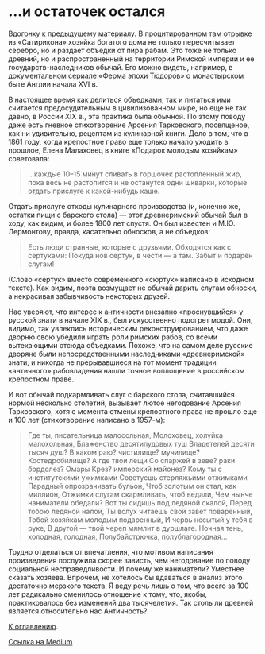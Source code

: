 # …и остаточек остался

Вдогонку к предыдущему материалу. В процитированном там отрывке из «Сатирикона» хозяйка богатого дома не только пересчитывает серебро, но и раздает объедки от пира рабам. Это тоже не только древний, но и распространенный на территории Римской империи и ее государств-наследников обычай. Его можно видеть, например, в документальном сериале «Ферма эпохи Тюдоров» о монастырском быте Англии начала XVI в.

В настоящее время как делиться объедками, так и питаться ими считается предосудительным в цивилизованном мире, но еще не так давно, в России XIX в., эта практика была обычной. По этому поводу даже есть гневное стихотворение Арсения Тарковского, посвященое, как ни удивительно, рецептам из кулинарной книги. Дело в том, что в 1861 году, когда крепостное право еще только начало уходить в прошлое, Елена Малаховец в книге «Подарок молодым хозяйкам» советовала:

> …каждые 10–15 минут сливать в горшочек растопленный жир, пока весь не растопится и не останутся одни шкварки, которые отдать прислуге к какой-нибудь каше.

Отдать прислуге отходы кулинарного производства (и, конечно же, остатки пищи с барского стола) — этот древнеримский обычай был в ходу, как видим, и более 1800 лет спустя. Он был известен и М.Ю. Лермонтову, правда, касательно обносков, а не объедков:

> Есть люди странные, которые с друзьями. 
> Обходятся как с сертуками: 
> Покуда нов сертук, в чести — а там. 
> Забыт и подарён слугам!

(Слово «сертук» вместо современного «сюртук» написано в исходном тексте). Как видим, поэта возмущает не обычай дарить слугам обноски, а некрасивая забывчивость некоторых друзей.

Нас уверяют, что интерес к античности внезапно «проснувшийся» у русской знати в начале XIX в., был искусственно подогрет модой. Они, видимо, так увлеклись историческим реконструированием, что даже дворню свою убедили играть роли римских рабов, со всеми вытекающими отсюда объедками. Похоже, что на самом деле русские дворяне были непосредственными наследниками «древнеримской» знати, и никогда не прерывавшиеся на тот момент традиции «античного» рабовладения нашли точное воплощение в российском крепостном праве.

И вот обычай подкармливать слуг с барского стола, считавшийся нормой несколько столетий, вызывает лютое негодование Арсения Тарковского, хотя с момента отмены крепостного права не прошло еще и 100 лет (стихотворение написано в 1957-м):

> Где ты, писательница малосольная,
> Молоховец, холуйка малохольная,
> Блаженство десятипудовых туш
> Владетелей десяти тысяч душ?
> В каком раю? чистилище? мучилище?
> Костедробилище?
> А где твои лещи
> Со спаржей в зеве? раки бордолез?
> Омары Крез? имперский майонез?
> Кому ты с институтскими ужимками
> Советуешь стерляжьими отжимками
> Парадный опрозрачивать бульон,
> Чтоб золотым он стал, как миллион,
> Отжимки слугам скармливать, чтоб ведали,
> Чем нынче наниматели обедали?
> Вот ты сидишь под ледяной скалой,
> Перед тобою ледяной налой,
> Ты вслух читаешь свой завет поваренный,
> Тобой хозяйкам молодым подаренный,
> И червь несытый у тебя в руке,
> В другой — твой череп мямлит в дуршлаге.
> Ночная тень, холодная, голодная,
> Полубайстрючка, полублагородная…

Трудно отделаться от впечатления, что мотивом написания произведения послужила скорее зависть, чем негодование по поводу социальной несправедливости. И почему же наниматели? Уместнее сказать хозяева. Впрочем, не хотелось бы вдаваться в анализ этого достаточно мерзкого текста. Я веду речь лишь о том, что всего за 100 лет радикально сменилось отношение к тому, что, якобы, практиковалось без изменений два тысячелетия. Так столь ли древней является относительно нас Античность?

[К оглавлению](/#toc).

[Ссылка на Medium](https://yababay.medium.com/%D0%B0-%D0%BE%D1%81%D0%B0%D0%B4%D0%BE%D1%87%D0%B5%D0%BA-%D0%BE%D1%81%D1%82%D0%B0%D0%BB%D1%81%D1%8F-2-263e328c9bfe)
